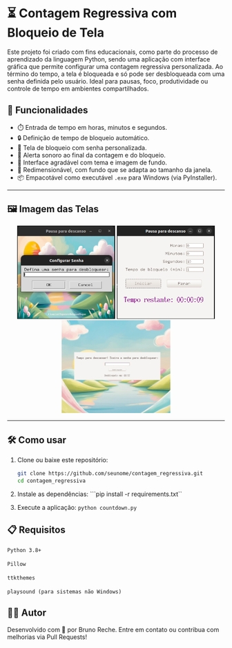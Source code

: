 # ⏳ Contagem Regressiva com Bloqueio de Tela

Este projeto foi criado com fins educacionais, como parte do processo de aprendizado da linguagem Python, sendo uma aplicação com interface gráfica que permite configurar uma contagem regressiva personalizada. Ao término do tempo, a tela é bloqueada e só pode ser desbloqueada com uma senha definida pelo usuário. Ideal para pausas, foco, produtividade ou controle de tempo em ambientes compartilhados.

## 🚀 Funcionalidades

- ⏱️ Entrada de tempo em horas, minutos e segundos.
- 🔒 Definição de tempo de bloqueio automático.
- 🔐 Tela de bloqueio com senha personalizada.
- 🔔 Alerta sonoro ao final da contagem e do bloqueio.
- 🎨 Interface agradável com tema e imagem de fundo.
- 📏 Redimensionável, com fundo que se adapta ao tamanho da janela.
- 📦 Empacotável como executável `.exe` para Windows (via PyInstaller).

---

## 🖼️ Imagem das Telas

  <!-- ![janela inicial](./src/images/tela1.png) ![janela principal](./src/images/tela2.png) -->
<div align="center">
    <img src="./src/images/tela1.png" alt="Formulário" width="45%"/>
    <img src="./src/images/tela2.png" alt="Formulário" width="45%"/>
</div>
<div align="center">
    <img src="./src/images/tela3.png" alt="Formulário" width="50%"/>
</div>

---

## 🛠️ Como usar

1. Clone ou baixe este repositório:
   ```bash
   git clone https://github.com/seunome/contagem_regressiva.git
   cd contagem_regressiva
   ```

2. Instale as dependências:
```pip install -r requirements.txt``

3. Execute a aplicação:
```python countdown.py```

## 📋 Requisitos

    Python 3.8+

    Pillow

    ttkthemes

    playsound (para sistemas não Windows)

## 👨‍💻 Autor

Desenvolvido com 💙 por Bruno Reche.
Entre em contato ou contribua com melhorias via Pull Requests!
